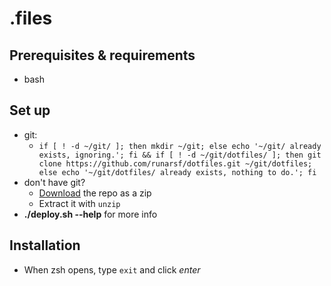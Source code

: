 # .files

## Prerequisites & requirements
- bash

## Set up
- git:
    - ``if [ ! -d ~/git/ ]; then mkdir ~/git; else echo '~/git/ already exists, ignoring.'; fi && if [ ! -d ~/git/dotfiles/ ]; then git clone https://github.com/runarsf/dotfiles.git ~/git/dotfiles; else echo '~/git/dotfiles/ already exists, nothing to do.'; fi``
- don't have git?
    - [Download](https://github.com/runarsf/dotfiles/archive/master.zip) the repo as a zip
    - Extract it with `unzip`
- **./deploy.sh --help** for more info

## Installation
- When zsh opens, type `exit` and click *enter*
